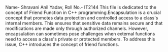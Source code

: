 Name- Shravani Anil Yadav, Roll No.- IT2144
This file is dedicated to the concept of Friend Function in C++ programming.Encapsulation is a crucial concept that promotes data protection and controlled access to a class's internal members. This ensures that sensitive data remains secure and that modifications are made only through authorized channels. However, encapsulation can sometimes pose challenges when external functions need to access a class's private or protected members. To address this issue, C++ introduces the concept of friend functions.
